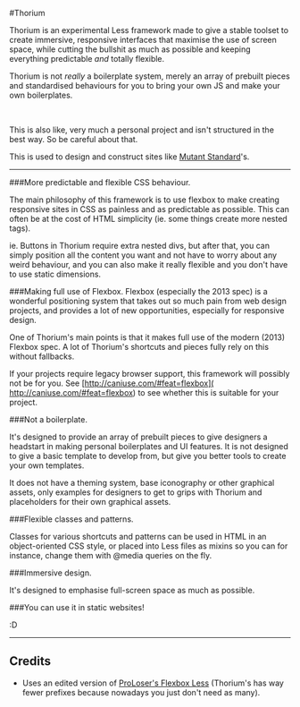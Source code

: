 #Thorium

Thorium is an experimental Less framework made to give a stable toolset to create immersive, responsive interfaces that maximise the use of screen space, while cutting the bullshit as much as possible and keeping everything predictable *and* totally flexible.

Thorium is not *really* a boilerplate system, merely an array of prebuilt pieces and standardised behaviours for you to bring your own JS and make your own boilerplates.

<br/>

This is also like, very much a personal project and isn't structured in the best way. So be careful about that.

This is used to design and construct sites like [Mutant Standard](https://mutant.tech)'s.

---


###More predictable and flexible CSS behaviour.

The main philosophy of this framework is to use flexbox to make creating responsive sites in CSS as painless and as predictable as possible. This can often be at the cost of HTML simplicity (ie. some things create more nested tags).

ie. Buttons in Thorium require extra nested divs, but after that, you can simply position all the content you want and not have to worry about any weird behaviour, and you can also make it really flexible and you don't have to use static dimensions.



###Making full use of Flexbox.
Flexbox (especially the 2013 spec) is a wonderful positioning system that takes out so much pain from web design projects, and provides a lot of new opportunities, especially for responsive design.

One of Thorium's main points is that it makes full use of the modern (2013) Flexbox spec. A lot of Thorium's shortcuts and pieces fully rely on this without fallbacks.

If your projects require legacy browser support, this framework will possibly not be for you. See [http://caniuse.com/#feat=flexbox]( http://caniuse.com/#feat=flexbox) to see whether this is suitable for your project. 


###Not a boilerplate.

It's designed to provide an array of prebuilt pieces to give designers a headstart in making personal boilerplates and UI features. It is not designed to give a basic template to develop from, but give you better tools to create your own templates. 

It does not have a theming system, base iconography or other graphical assets, only examples for designers to get to grips with Thorium and placeholders for their own graphical assets.


###Flexible classes and patterns.

Classes for various shortcuts and patterns can be used in HTML in an object-oriented CSS style, or placed into Less files as mixins so you can for instance, change them with @media queries on the fly.

###Immersive design.

It's designed to emphasise full-screen space as much as possible.

###You can use it in static websites!

:D

----

## Credits

- Uses an edited version of [ProLoser's Flexbox Less](https://github.com/ProLoser/Flexbox.less) (Thorium's has way fewer prefixes because nowadays you just don't need as many).
